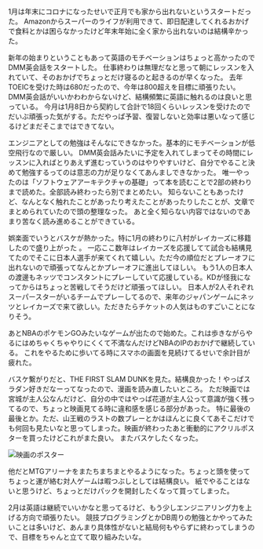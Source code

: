 <script context="module">
    import slum_dunk from '$lib/assets/posts/2023-02-04-january-review/slam_dunk.jpeg';
    export let metadata = {
        title: "1月の振り返り",
        date: "2023-02-04 14:00:00",
        description: "1月は年末にコロナになったせいで正月でも家から出れないというスタートだった。"
    };
</script>

1月は年末にコロナになったせいで正月でも家から出れないというスタートだった。
Amazonからスーパーのライフが利用できて、即日配達してくれるおかげで食料とかは困らなかったけど年末年始に全く家から出れないのは結構辛かった。

新年の始まりということもあって英語のモチベーションはちょっと高かったのでDMM英会話をスタートした。
仕事終わりは無理だなと思って朝にレッスンを入れていて、そのおかげでちょっとだけ寝るのと起きるのが早くなった。
去年TOEICを受けた時は680だったので、今年は800超えを目標に頑張りたい。DMM英会話がいいかわわからないけど、結構頻繁に英語に触れるのは良いと思っている。
今月は1月8日から契約して合計で18回くらいレッスンを受けたのでだいぶ頑張った気がする。ただやっぱ予習、復習しないと効率は悪いなって感じるけどまだそこまではできてない。

エンジニアとしての勉強はそんなにできなかった。基本的にモチベーションが低空飛行なので厳しい。
DMM英会話みたいに予定を入れてしまってその時間にレッスンに入ればとりあえず進むっていうのはやりやすいけど、自分でやること決めて勉強するってのは意志の力が足りなくてあんましできなかった。
唯一やったのは「ソフトウェアアーキテクチャの基礎」って本を読むことで2部の終わりまで読めた。全部読み終わったら別でまとめたい。
知らないこともあったけど、なんとなく触れたことがあったり考えたことがあったりしたことが、文章でまとめられていたので頭の整理なった。
あと全く知らない内容ではないのであまり苦なく読み進めることができている。

娯楽面でいうとバスケが熱かった。特に1月の終わりに八村がレイカーズに移籍したので盛り上がった 。
一応ここ数年はレイカーズを応援してて試合も結構見てたのでそこに日本人選手が来てくれて嬉しい。ただ今の順位だとプレーオフに出れないので頑張ってなんとかプレーオフに進出してほしい。
もう1人の日本人の渡邊もネッツでコンスタントにプレーしていて応援している。KDが怪我になってからはちょっと苦戦してそうだけど頑張ってほしい。
日本人が2人それぞれスーパースターがいるチームでプレーしてるので、来年のジャパンゲームにネッツとレイカーズで来て欲しい。ただきたらチケットの人気はものすごいことになりそう。

あとNBAのポケモンGOみたいなゲームが出たので始めた。これは歩きながらやるにはめちゃくちゃやりにくくて不満なんだけどNBAのIPのおかげで継続している。
これをやるために歩いてる時にスマホの画面を見続けてるせいで余計目が疲れた。

バスケ繋がりだと、THE FIRST SLAM DUNKを見た。結構良かった！やっぱスラダン好きだなーってなったので、漫画を読み直したいところ。
ただ映画では宮城が主人公なんだけど、自分の中ではやっぱ花道が主人公って意識が強く残ってるので、ちょっと映画見てる時に違和感を感じる部分があった。
特に最後の最後とか。ただ、山王戦のラストの数プレーとかはほんとに良くてあそこだけでも何回も見たいなと思ってしまった。映画が終わったあと衝動的にアクリルポスターを買ったけどこれがまた良い。
またバスケしたくなった。
<div class="w-full">
<img alt="映画のポスター" src={slum_dunk} />
</div>

他だとMTGアリーナをまたちまちまとやるようになった。ちょっと頭を使ってちょっと運が絡む対人ゲームは暇つぶしとしては結構良い。
紙でやることはないと思うけど、ちょっとだけパックを開封したくなって買ってしまった。

2月は英語は継続でいいかなと思ってるけど、もう少しエンジニアリング力を上げる方向で頑張りたい。
競技プログラミングとかDB周りの勉強とかやってみたいことは多いけど、あんまり具体性がないと結局何もやらずに終わってしまうので、目標をちゃんと立てて取り組みたいな。